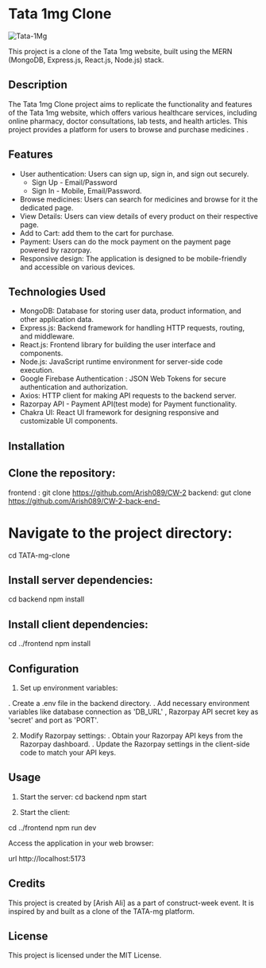 # Tata 1mg Clone

![Tata-1Mg](https://i.pinimg.com/736x/2a/61/83/2a618394e93bbdf6c4515463df2651af.jpg)

This project is a clone of the Tata 1mg website, built using the MERN (MongoDB, Express.js, React.js, Node.js) stack.

## Description

The Tata 1mg Clone project aims to replicate the functionality and features of the Tata 1mg website, which offers various healthcare services, including online pharmacy, doctor consultations, lab tests, and health articles. This project provides a platform for users to browse and purchase medicines .

## Features

- User authentication: Users can sign up, sign in, and sign out securely.
  - Sign Up - Email/Password
  - Sign In - Mobile, Email/Password.
- Browse medicines: Users can search for medicines and browse for it the dedicated page. 
- View Details: Users can view details of every product on their respective page.
- Add to Cart: add them to the cart for purchase.
- Payment: Users can do the mock payment on the payment page powered by razorpay. 
- Responsive design: The application is designed to be mobile-friendly and accessible on various devices.

## Technologies Used

- MongoDB: Database for storing user data, product information, and other application data.
- Express.js: Backend framework for handling HTTP requests, routing, and middleware.
- React.js: Frontend library for building the user interface and components.
- Node.js: JavaScript runtime environment for server-side code execution.
- Google Firebase Authentication : JSON Web Tokens for secure authentication and authorization.
- Axios: HTTP client for making API requests to the backend server.
- Razorpay API - Payment API(test mode) for Payment functionality.
- Chakra UI: React UI framework for designing responsive and customizable UI components.

## Installation

## Clone the repository:

frontend : git clone https://github.com/Arish089/CW-2
backend: gut clone https://github.com/Arish089/CW-2-back-end-

# Navigate to the project directory:

cd TATA-mg-clone


## Install server dependencies:

cd backend
npm install


## Install client dependencies:

cd ../frontend
npm install

## Configuration

 1. Set up environment variables:

. Create a .env file in the backend directory.
. Add necessary environment variables like database connection as 'DB_URL' , Razorpay API secret key as 'secret' and port as 'PORT'.

 2. Modify Razorpay settings:
. Obtain your Razorpay API keys from the Razorpay dashboard.
. Update the Razorpay settings in the client-side code to match your API keys.

## Usage

1. Start the server:
cd backend
npm start


2. Start the client:

cd ../frontend
npm run dev

Access the application in your web browser:

url
http://localhost:5173

## Credits
This project is created by [Arish Ali] as a part of construct-week event. It is inspired by and built as a clone of the TATA-mg platform.

## License
This project is licensed under the MIT License.

